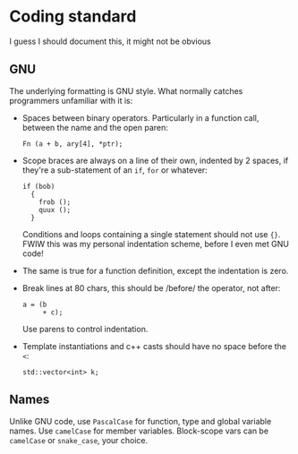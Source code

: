 # Coding standard

I guess I should document this, it might not be obvious

## GNU

The underlying formatting is GNU style.  What normally catches programmers unfamiliar with it is:

* Spaces between binary operators.  Particularly in a function call,
  between the name and the open paren:

  `Fn (a + b, ary[4], *ptr);`

* Scope braces are always on a line of their own, indented by 2
  spaces, if they're a sub-statement of an `if`, `for` or whatever:

  ```
  if (bob)
    {
      frob ();
      quux ();
    }
  ```

  Conditions and loops containing a single statement should not use `{}`.
  FWIW this was my personal indentation scheme, before I even met GNU code!

* The same is true for a function definition, except the indentation is zero.

* Break lines at 80 chars, this should be /before/ the operator, not after:

  ```
  a = (b
       + c);
  ```

  Use parens to control indentation.

* Template instantiations and c++ casts should have no space before the `<`:

  `std::vector<int> k;`

## Names

Unlike GNU code, use `PascalCase` for function, type and global
variable names.  Use `camelCase` for member variables.  Block-scope
vars can be `camelCase` or `snake_case`, your choice.
